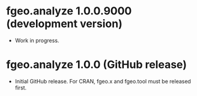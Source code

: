 # fgeo.analyze 1.0.0.9000 (development version)

* Work in progress.

# fgeo.analyze 1.0.0 (GitHub release)

* Initial GitHub release. For CRAN, fgeo.x and fgeo.tool must be released first.
